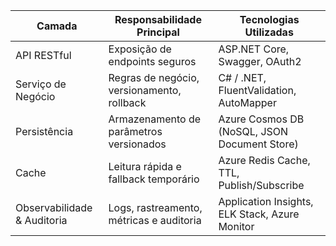 | Camada                     | Responsabilidade Principal                                    | Tecnologias Utilizadas                        |
|----------------------------|---------------------------------------------------------------|------------------------------------------------|
| API RESTful                | Exposição de endpoints seguros                               | ASP.NET Core, Swagger, OAuth2                 |
| Serviço de Negócio         | Regras de negócio, versionamento, rollback                   | C# / .NET, FluentValidation, AutoMapper       |
| Persistência               | Armazenamento de parâmetros versionados                      | Azure Cosmos DB (NoSQL, JSON Document Store)  |
| Cache                      | Leitura rápida e fallback temporário                         | Azure Redis Cache, TTL, Publish/Subscribe     |
| Observabilidade & Auditoria| Logs, rastreamento, métricas e auditoria                     | Application Insights, ELK Stack, Azure Monitor |
